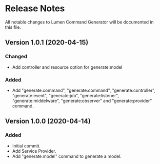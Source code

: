# Release Notes

All notable changes to Lumen Command Generator will be documented in this file.

## Version 1.0.1 (2020-04-15)

### Changed
- Add controller and resource option for generate:model

### Added
- Add "generate:command", "generate:command", "generate:controller", "generate:event", "generate:job", "generate:listener", "generate:middelware", "generate:observer" and "generate:provider" command.

## Version 1.0.0 (2020-04-14)

### Added
- Initial commit.
- Add Service Provider.
- Add "generate:model" command to generate a model.